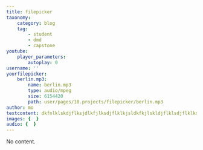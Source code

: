 ```yaml
---
title: filepicker
taxonomy:
    category: blog
    tag:
        - student
        - dmd
        - capstone
youtube:
    player_parameters:
        autoplay: 0
username: ''
yourfilepicker:
    berlin.mp3:
        name: berlin.mp3
        type: audio/mpeg
        size: 6154420
        path: user/pages/10.projects/filepicker/berlin.mp3
author: mo
textcontent: dkfnlklskdjflksjdlkfjlksdjflklkjsldkfkjlskldjflklsdjflklksdjlkf
images: {  }
audio: {  }
---
```


No content.